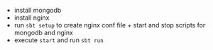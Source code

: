 - install mongodb
- install nginx
- run `sbt setup` to create nginx conf file + start and stop scripts for mongodb and nginx
- execute `start` and run `sbt run`